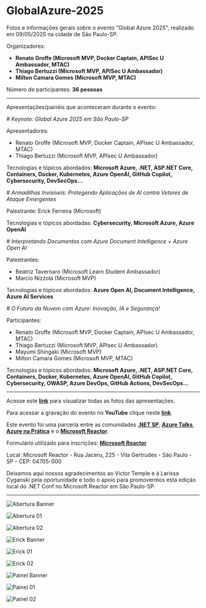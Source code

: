 # GlobalAzure-2025
Fotos e informações gerais sobre o evento "Global Azure 2025", realizado em 09/05/2025 na cidade de São Paulo-SP.

Organizadores:
- **Renato Groffe (Microsoft MVP, Docker Captain, APISec U Ambassador, MTAC)**
- **Thiago Bertuzzi (Microsoft MVP, APISec U Ambassador)**
- **Milton Camara Gomes (Microsoft MVP, MTAC)**

Número de participantes: **36 pessoas**

---

Apresentações/painéis que aconteceram durante o evento:

_# Keynote: Global Azure 2025 em São Paulo-SP_

Apresentadores:
- Renato Groffe (Microsoft MVP, Docker Captain, APIsec U Ambassador, MTAC)
- Thiago Bertuzzi (Microsoft MVP, APIsec U Ambassador)

Tecnologias e tópicos abordados: **Microsoft Azure, .NET, ASP.NET Core, Containers, Docker, Kubernetes, Azure OpenAI, GitHub Copilot, Cybersecurity, DevSecOps...**

_# Armadilhas Invisíveis: Protegendo Aplicações de AI contra Vetores de Ataque Emergentes_

Palestrante: Erick Ferreira (Microsoft)

Tecnologias e tópicos abordadas: **Cybersecurity, Microsoft Azure, Azure OpenAI**

_# Interpretando Documentos com Azure Document Intelligence + Azure Open AI_

Palestrantes:
- Beatriz Tavernaro (Microsoft Learn Student Ambassador)
- Marcio Nizzola (Microsoft MVP)

Tecnologias e tópicos abordados: **Azure Open AI, Document Intelligence, Azure AI Services**

_# O Futuro da Nuvem com Azure: Inovação, IA e Segurança!_

Participantes:
- Renato Groffe (Microsoft MVP, Docker Captain, APIsec U Ambassador, MTAC)
- Thiago Bertuzzi (Microsoft MVP, APIsec U Ambassador)
- Mayumi Shingaki (Microsoft MVP)
- Milton Camara Gomes (Microsoft MVP, MTAC)

Tecnologias e tópicos abordados: **Microsoft Azure, .NET, ASP.NET Core, Containers, Docker, Kubernetes, Azure OpenAI, GitHub Copilot, Cybersecurity, OWASP, Azure DevOps, GitHub Actions, DevSecOps...**

---

Acesse este [**link**](/img/) para visualizar todas as fotos das apresentações.

Para acessar a gravação do evento no **YouTube** clique neste [**link**](https://www.youtube.com/watch?v=17hknH1POTI).

Este evento foi uma parceria entre as comunidades [**.NET SP**](https://www.meetup.com/dotnet-Sao-Paulo/), [**Azure Talks**](https://www.meetup.com/azure-talks/), [**Azure na Prática**](https://www.youtube.com/azurenapratica) e o [**Microsoft Reactor**](https://www.meetup.com/Microsoft-Reactor-Sao-Paulo/).

Formulário utilizado para inscrições: [**Microsoft Reactor**](https://developer.microsoft.com/en-us/reactor/events/25575/)

Local: Microsoft Reactor - Rua Jaceru, 225 - Vila Gertrudes - São Paulo - SP - CEP: 04705-000

Deixamos aqui nossos agradecimentos ao Victor Temple e à Larissa Cyganski pela oportunidade e todo o apoio para promovermos esta edição local do .NET Conf no Microsoft Reactor em São Paulo-SP.

---

![Abertura Banner](img/banner-abertura.png)

![Abertura 01](img/abertura-01.jpg)

![Abertura 02](img/abertura-04.jpg)

![Erick Banner](img/banner-erick.png)

![Erick 01](img/erick-04.jpg)

![Erick 02](img/erick-05.jpg)

![Painel Banner](img/banner-painel.png)

![Painel 01](img/painel-01.jpg)

![Painel 02](img/painel-03.jpg)